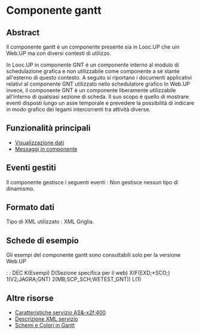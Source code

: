 # Componente gantt

## Abstract
Il componente gantt è un componente presente sia in Looc.UP che uin Web.UP ma con diversi contesti di utilizzo.

In Looc.UP in componente GNT è un componente interno al modulo di schedulazione grafica e non utilizzabile come componente
a sè stante all'esterno di questo contesto.
A seguito si riportano i documenti applicativi relativi al componente GNT utilizzato nello schedulatore grafico
In Web.UP invece, il componente GNT è un componente liberamente utilizzabile all'interno di qualsiasi sezione di scheda.
Il suo scopo è quello di mostrare eventi disposti lungo un asse temporale e prevedere la possibilità di indicare in modo grafico
dei legami intercorrenti tra attività diverse.

## Funzionalità principali
- [Visualizzazione dati](Sorgenti/DOC/TA/B£AMO/LOCGNT_F01)
- [Messaggi in componente](Sorgenti/DOC/TA/B£AMO/LOCGNT_F02)

## Eventi gestiti
Il componente gestisce i seguenti eventi : 
Non gestisce nessun tipo di dinamismo.

## Formato dati
Tipo di XML utilizzato :  XML Griglia.

## Schede di esempio

Gli esempi del componente gantt sono consultabili solo per la versione Web.UP

 :  : DEC K(Esempi) D(Sezione specifica per il web) X(F(EXD;\*SCO;) 1(V2;JAGRA;GNT) 2(MB;SCP_SCH;WETEST_GNT)) L(1)

## Altre risorse

- [Caratteristiche servizio AS&-x2f;400](Sorgenti/DOC/TA/B£AMO/LOCGNT_01)
- [Descrizione XML servizio](Sorgenti/DOC/TA/B£AMO/LOCGNT_XML)
- [Schemi e Colori in Gantt](Sorgenti/DOC/TA/B£AMO/LOCGNT_02)


